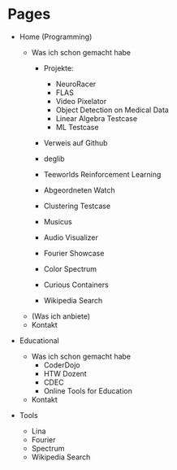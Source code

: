 # Pages
- Home (Programming)
  - Was ich schon gemacht habe
    - Projekte:
      - NeuroRacer
      - FLAS
      - Video Pixelator
      - Object Detection on Medical Data
      - Linear Algebra Testcase
      - ML Testcase

    - Verweis auf Github

    - deglib
    - Teeworlds Reinforcement Learning
    - Abgeordneten Watch
    - Clustering Testcase
    - Musicus
    - Audio Visualizer
    - Fourier Showcase
    - Color Spectrum
    - Curious Containers
    - Wikipedia Search
  - (Was ich anbiete)
  - Kontakt
- Educational
  - Was ich schon gemacht habe
    - CoderDojo
    - HTW Dozent
    - CDEC
    - Online Tools for Education
  - Kontakt

- Tools
  - Lina
  - Fourier
  - Spectrum
  - Wikipedia Search
